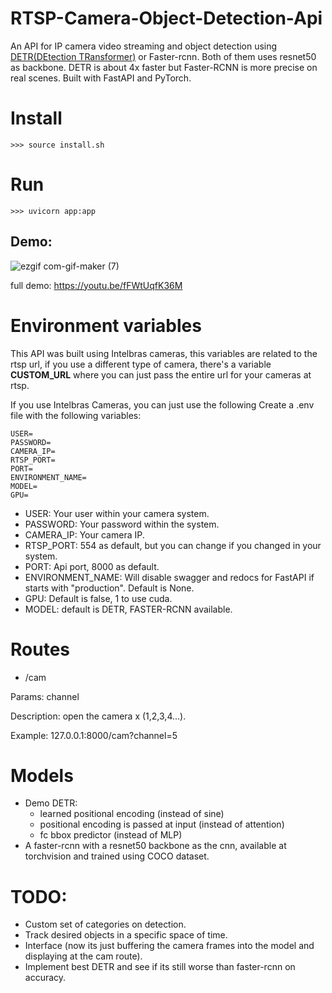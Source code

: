 # RTSP-Camera-Object-Detection-Api
An API for IP camera video streaming and object detection using [DETR(DEtection TRansformer)](https://github.com/facebookresearch/detr) or Faster-rcnn. Both of them uses resnet50 as backbone. DETR is about 4x faster but Faster-RCNN is more precise on real scenes.
Built with FastAPI and PyTorch.
# Install
```
>>> source install.sh
```
# Run
```
>>> uvicorn app:app
```

## Demo:
![ezgif com-gif-maker (7)](https://user-images.githubusercontent.com/56324869/126047793-9cfb412a-9822-4b7a-b575-c225487cacb0.gif)

full demo: https://youtu.be/fFWtUqfK36M
# Environment variables
This API was built using Intelbras cameras, this variables are related to the rtsp url, if you use a different type of camera, there's a variable **CUSTOM_URL** where you can just pass the entire url for your cameras at rtsp.

If you use Intelbras Cameras, you can just use the following
Create a .env file with the following variables:
```env
USER= 
PASSWORD=
CAMERA_IP=
RTSP_PORT=
PORT=
ENVIRONMENT_NAME=
MODEL=
GPU=
```
- USER: Your user within your camera system.
- PASSWORD: Your password within the system.
- CAMERA_IP: Your camera IP.
- RTSP_PORT: 554 as default, but you can change if you changed in your system.
- PORT: Api port, 8000 as default.
- ENVIRONMENT_NAME: Will disable swagger and redocs for FastAPI if starts with "production". Default is None.
- GPU: Default is false, 1 to use cuda.
- MODEL: default is DETR, FASTER-RCNN available.

# Routes
- /cam

Params: channel

Description: open the camera x (1,2,3,4...).

Example: 127.0.0.1:8000/cam?channel=5

# Models
- Demo DETR: 
    * learned positional encoding (instead of sine)
    * positional encoding is passed at input (instead of attention)
    * fc bbox predictor (instead of MLP)
- A faster-rcnn with a resnet50 backbone as the cnn, available at torchvision and trained using COCO dataset.

# TODO:
- Custom set of categories on detection.
- Track desired objects in a specific space of time.
- Interface (now its just buffering the camera frames into the model and displaying at the cam route).
- Implement best DETR and see if its still worse than faster-rcnn on accuracy.

